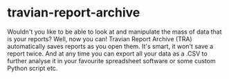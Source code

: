 # travian-report-archive
Wouldn't you like to be able to look at and manipulate the mass of data that is your reports? Well, now you can! Travian Report Archive (TRA) automatically saves reports as you open them. It's smart, it won't save a report twice. And at any time you can export all your data as a .CSV to further analyse it in your favourite spreadsheet software or some custom Python script etc.
